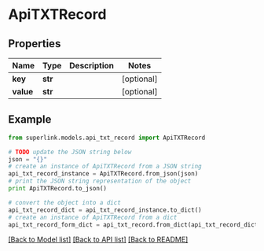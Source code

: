 # ApiTXTRecord


## Properties
Name | Type | Description | Notes
------------ | ------------- | ------------- | -------------
**key** | **str** |  | [optional] 
**value** | **str** |  | [optional] 

## Example

```python
from superlink.models.api_txt_record import ApiTXTRecord

# TODO update the JSON string below
json = "{}"
# create an instance of ApiTXTRecord from a JSON string
api_txt_record_instance = ApiTXTRecord.from_json(json)
# print the JSON string representation of the object
print ApiTXTRecord.to_json()

# convert the object into a dict
api_txt_record_dict = api_txt_record_instance.to_dict()
# create an instance of ApiTXTRecord from a dict
api_txt_record_form_dict = api_txt_record.from_dict(api_txt_record_dict)
```
[[Back to Model list]](../README.md#documentation-for-models) [[Back to API list]](../README.md#documentation-for-api-endpoints) [[Back to README]](../README.md)


